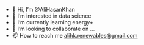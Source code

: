 - 👋 Hi, I’m @AliHasanKhan
- 👀 I’m interested in data science
- 🌱 I’m currently learning energy+
- 💞️ I’m looking to collaborate on ...
- 📫 How to reach me alihk.renewables@gmail.com

<!---
AliHasanKhan/AliHasanKhan is a ✨ special ✨ repository because its `README.md` (this file) appears on your GitHub profile.
You can click the Preview link to take a look at your changes.
--->
